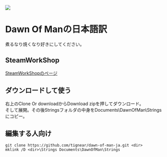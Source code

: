 [<img src="https://ci.appveyor.com/api/projects/status/github/tignear/dawn-of-man-ja?branch=master/">](https://ci.appveyor.com/project/tignear/dawn-of-man-ja)

# Dawn Of Manの日本語訳

煮るなり焼くなり好きにしてください。

## SteamWorkShop
[SteamWorkShopのページ](https://steamcommunity.com/sharedfiles/filedetails/?id=1673010962)

## ダウンロードして使う
右上のClone Or downloadからDownload zipを押してダウンロード。  
そして展開。その後Stringsフォルダの中身をDocuments\DawnOfMan\Stringsにコピー。
## 編集する人向け
```
git clone https://github.com/tignear/dawn-of-man-ja.git <dir>
mklink /D <dir>\Strings Documents\DawnOfMan\Strings
```

